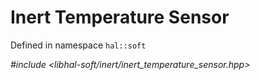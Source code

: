 # Inert Temperature Sensor

Defined in namespace `hal::soft`

*#include <libhal-soft/inert/inert_temperature_sensor.hpp>*

```{doxygenclass} hal::soft::inert_temperature_sensor
```